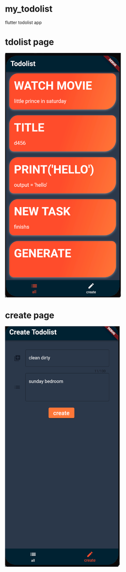 # my_todolist
 flutter todolist app

# tdolist page

![alt text](https://github.com/chatmethar-comp/my_todolist/blob/main/image/todolist.png)
 
# create page

![alt text](https://github.com/chatmethar-comp/my_todolist/blob/main/image/create.png)
